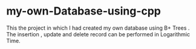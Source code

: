# my-own-Database-using-cpp
This the project in which I had created my own database using B+ Trees . The insertion , update and delete record can be performed in Logarithmic Time.
